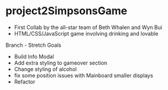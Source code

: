 # project2SimpsonsGame

- First Collab by the all-star team of Beth Whalen and Wyn Bui
- HTML/CSS/JavaScript game involving drinking and lovable 

Branch - Stretch Goals

- Build Info Modal
- Add extra styling to gameover section
- Change styling of alcohol
- fix some position issues with Mainboard smaller displays 
- Refactor